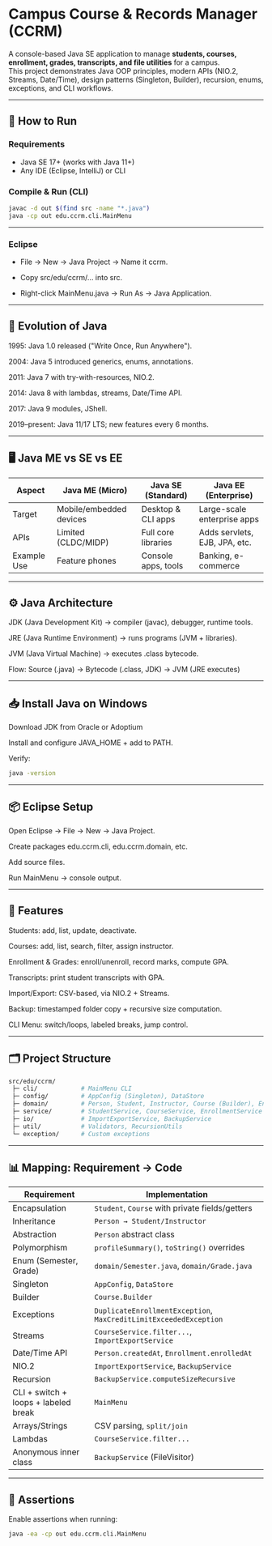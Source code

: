 # Campus Course & Records Manager (CCRM)

A console-based Java SE application to manage **students, courses, enrollment, grades, transcripts, and file utilities** for a campus.  
This project demonstrates Java OOP principles, modern APIs (NIO.2, Streams, Date/Time), design patterns (Singleton, Builder), recursion, enums, exceptions, and CLI workflows.

---

## 🚀 How to Run

### Requirements
- Java SE 17+ (works with Java 11+)
- Any IDE (Eclipse, IntelliJ) or CLI

### Compile & Run (CLI)
```bash
javac -d out $(find src -name "*.java")
java -cp out edu.ccrm.cli.MainMenu

```
---
### Eclipse

- File → New → Java Project → Name it ccrm.

- Copy src/edu/ccrm/... into src.

- Right-click MainMenu.java → Run As → Java Application.

---

## 📜 Evolution of Java

1995: Java 1.0 released ("Write Once, Run Anywhere").

2004: Java 5 introduced generics, enums, annotations.

2011: Java 7 with try-with-resources, NIO.2.

2014: Java 8 with lambdas, streams, Date/Time API.

2017: Java 9 modules, JShell.

2019–present: Java 11/17 LTS; new features every 6 months.

---

## 🖥️ Java ME vs SE vs EE

| Aspect      | Java ME (Micro)         | Java SE (Standard)  | Java EE (Enterprise)          |
| ----------- | ----------------------- | ------------------- | ----------------------------- |
| Target      | Mobile/embedded devices | Desktop & CLI apps  | Large-scale enterprise apps   |
| APIs        | Limited (CLDC/MIDP)     | Full core libraries | Adds servlets, EJB, JPA, etc. |
| Example Use | Feature phones          | Console apps, tools | Banking, e-commerce           |

---

## ⚙️ Java Architecture

JDK (Java Development Kit) → compiler (javac), debugger, runtime tools.

JRE (Java Runtime Environment) → runs programs (JVM + libraries).

JVM (Java Virtual Machine) → executes .class bytecode.

Flow: Source (.java) → Bytecode (.class, JDK) → JVM (JRE executes)

---

## 📥 Install Java on Windows

Download JDK from Oracle or Adoptium

Install and configure JAVA_HOME + add to PATH.

Verify:
```bash
java -version
```
---

## 📦 Eclipse Setup

Open Eclipse → File → New → Java Project.

Create packages edu.ccrm.cli, edu.ccrm.domain, etc.

Add source files.

Run MainMenu → console output.

---

## 📑 Features

Students: add, list, update, deactivate.

Courses: add, list, search, filter, assign instructor.

Enrollment & Grades: enroll/unenroll, record marks, compute GPA.

Transcripts: print student transcripts with GPA.

Import/Export: CSV-based, via NIO.2 + Streams.

Backup: timestamped folder copy + recursive size computation.

CLI Menu: switch/loops, labeled breaks, jump control.

---

## 🗂️ Project Structure

```bash
src/edu/ccrm/
 ├─ cli/            # MainMenu CLI
 ├─ config/         # AppConfig (Singleton), DataStore
 ├─ domain/         # Person, Student, Instructor, Course (Builder), Enrollment, Grade, Semester
 ├─ service/        # StudentService, CourseService, EnrollmentService
 ├─ io/             # ImportExportService, BackupService
 ├─ util/           # Validators, RecursionUtils
 └─ exception/      # Custom exceptions
```
---

## 📊 Mapping: Requirement → Code

| Requirement                          | Implementation                                                    |
| ------------------------------------ | ----------------------------------------------------------------- |
| Encapsulation                        | `Student`, `Course` with private fields/getters                   |
| Inheritance                          | `Person → Student/Instructor`                                     |
| Abstraction                          | `Person` abstract class                                           |
| Polymorphism                         | `profileSummary()`, `toString()` overrides                        |
| Enum (Semester, Grade)               | `domain/Semester.java`, `domain/Grade.java`                       |
| Singleton                            | `AppConfig`, `DataStore`                                          |
| Builder                              | `Course.Builder`                                                  |
| Exceptions                           | `DuplicateEnrollmentException`, `MaxCreditLimitExceededException` |
| Streams                              | `CourseService.filter...`, `ImportExportService`                  |
| Date/Time API                        | `Person.createdAt`, `Enrollment.enrolledAt`                       |
| NIO.2                                | `ImportExportService`, `BackupService`                            |
| Recursion                            | `BackupService.computeSizeRecursive`                              |
| CLI + switch + loops + labeled break | `MainMenu`                                                        |
| Arrays/Strings                       | CSV parsing, `split/join`                                         |
| Lambdas                              | `CourseService.filter...`                                         |
| Anonymous inner class                | `BackupService` (FileVisitor)                                     |

---

## 🧪 Assertions

Enable assertions when running:
``` bash
java -ea -cp out edu.ccrm.cli.MainMenu
```






